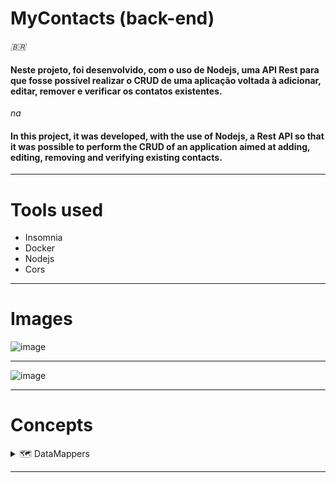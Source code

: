 # MyContacts (back-end)

_🇧🇷_

#### Neste projeto, foi desenvolvido, com o uso de Nodejs, uma API Rest para que fosse possível realizar o CRUD de uma aplicação voltada à adicionar, editar, remover e verificar os contatos existentes.

_na_

#### In this project, it was developed, with the use of Nodejs, a Rest API so that it was possible to perform the CRUD of an application aimed at adding, editing, removing and verifying existing contacts.
___

# Tools used

- Insomnia
- Docker
- Nodejs
- Cors

___

# Images

![image](https://user-images.githubusercontent.com/75763403/130329676-7cf08927-e6d3-4553-8281-bcb14a20a0a3.png)

___

![image](https://user-images.githubusercontent.com/75763403/130329688-0e75f020-e74d-487c-8ee3-0e5c84744b97.png)

___

# Concepts

<details>
<summary>🗺️ DataMappers</summary>

- A pattern to transfer bidirecional data between the *domain* and the *persistence*. In this application case, between the frontend and the backend.

</details>


---